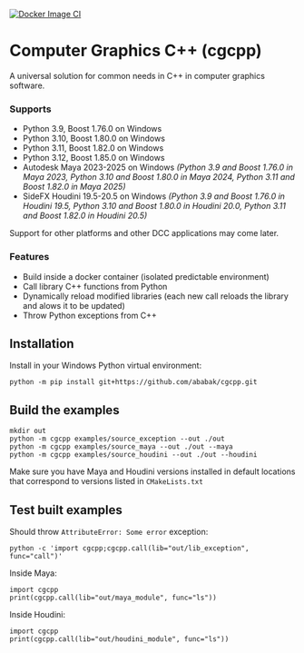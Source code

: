 [![Docker Image CI](https://github.com/ababak/cgcpp/actions/workflows/docker-image.yml/badge.svg?branch=v1.7.0)](https://github.com/ababak/cgcpp/actions/workflows/docker-image.yml)

# Computer Graphics C++ (cgcpp)
A universal solution for common needs in C++ in computer graphics software.

### Supports
- Python 3.9, Boost 1.76.0 on Windows
- Python 3.10, Boost 1.80.0 on Windows
- Python 3.11, Boost 1.82.0 on Windows
- Python 3.12, Boost 1.85.0 on Windows
- Autodesk Maya 2023-2025 on Windows *(Python 3.9 and Boost 1.76.0 in Maya 2023, Python 3.10 and Boost 1.80.0 in Maya 2024, Python 3.11 and Boost 1.82.0 in Maya 2025)*
- SideFX Houdini 19.5-20.5 on Windows *(Python 3.9 and Boost 1.76.0 in Houdini 19.5, Python 3.10 and Boost 1.80.0 in Houdini 20.0, Python 3.11 and Boost 1.82.0 in Houdini 20.5)*

Support for other platforms and other DCC applications may come later.

### Features
- Build inside a docker container (isolated predictable environment)
- Call library C++ functions from Python
- Dynamically reload modified libraries (each new call reloads the library and alows it to be updated)
- Throw Python exceptions from C++

## Installation
Install in your Windows Python virtual environment:

    python -m pip install git+https://github.com/ababak/cgcpp.git

## Build the examples

    mkdir out
    python -m cgcpp examples/source_exception --out ./out
    python -m cgcpp examples/source_maya --out ./out --maya
    python -m cgcpp examples/source_houdini --out ./out --houdini

Make sure you have Maya and Houdini versions installed in default locations that correspond to versions listed in `CMakeLists.txt`

## Test built examples
Should throw `AttributeError: Some error` exception:

    python -c 'import cgcpp;cgcpp.call(lib="out/lib_exception", func="call")'

Inside Maya:

    import cgcpp
    print(cgcpp.call(lib="out/maya_module", func="ls"))

Inside Houdini:

    import cgcpp
    print(cgcpp.call(lib="out/houdini_module", func="ls"))
